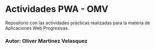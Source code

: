 # Actividades PWA - OMV

Repositorio con las actividades prácticas realizadas para la materia de Aplicaciones Web Progresivas. 

### Autor: Oliver Martinez Velasquez